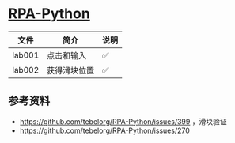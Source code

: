 # [RPA-Python](https://github.com/tebelorg/RPA-Python)

|文件|简介|说明|
|---|---|---|
|lab001|点击和输入 |✅ |
|lab002|获得滑块位置 |✅ |

## 参考资料
- https://github.com/tebelorg/RPA-Python/issues/399 ，滑块验证
- https://github.com/tebelorg/RPA-Python/issues/270
